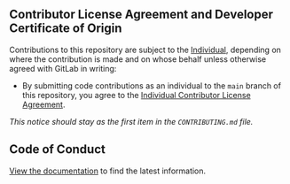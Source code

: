 ## Contributor License Agreement and Developer Certificate of Origin

Contributions to this repository are subject to the [Individual](doc/legal/individual_contributor_license_agreement.md), depending on where the contribution is made and on whose behalf unless otherwise agreed with GitLab in writing:

- By submitting code contributions as an individual to the `main` branch of this repository, you agree to the [Individual Contributor License Agreement](doc/legal/individual_contributor_license_agreement.md).

_This notice should stay as the first item in the `CONTRIBUTING.md` file._

## Code of Conduct

[View the documentation](https://about.gitlab.com/community/contribute/code-of-conduct/) to find the latest information.